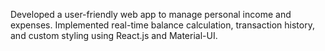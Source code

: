 Developed a user-friendly web app to manage personal income and expenses. Implemented real-time balance calculation, transaction history, and custom styling using React.js and Material-UI.
